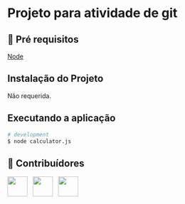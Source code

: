 # Projeto para atividade de git
 
## 🔐 Pré requisitos

<a href="https://nodejs.dev/">Node</a> &nbsp;

## Instalação do Projeto

Não requerida.

## Executando a aplicação

```bash
# development
$ node calculator.js
```

## 🤝 Contribuídores

<a href="https://github.com/wagnerloch"><img src="https://github.com/wagnerloch.png" width="45" height="45"></a> &nbsp;
<a href="https://github.com/Jquinzen"><img src="https://github.com/Jquinzen.png" width="45" height="45"></a> &nbsp;
<a href="https://github.com/GabriePiske"><img src="https://github.com/GabriePiske.png" width="45" height="45"></a> &nbsp;


